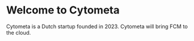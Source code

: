 # Welcome to Cytometa

Cytometa is a Dutch startup founded in 2023. Cytometa will bring FCM to the cloud.
